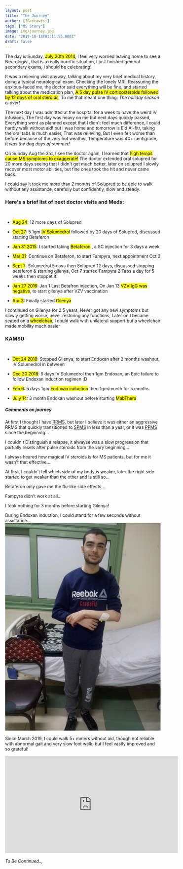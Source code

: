 ```yaml
---
layout: post
title: "The Journey"
author: [IBastawisi]
tags: ["MS Story"]
image: img/journey.jpg
date: "2019-10-18T01:11:55.000Z"
draft: false
---
```


The day is Sunday, <mark>July 20th 2014</mark>, I feel very worried leaving home to see a Neurologist, that is a really horrific situation, I just finished general secondary exams, I should be celebrating!

It was a relieving visit anyway, talking about my very brief medical history, doing a typical neurological exam. Checking the lonely MRI, Reassuring the anxious-faced me, the doctor said everything will be fine, and started talking about the medication plan, <mark>A 5 day pulse IV corticosteroids followed by 12 days of oral steroids</mark>, To me that meant one thing: <em>The holiday season is over</em>!

The next day I was admitted at the hospital for a week to have the weird IV infusions, The first day was heavy on me but next days quickly passed, Everything went as planned except that I didn't feel much difference, I could hardly walk without aid! but I was home and tomorrow is Eid Al-fitr, taking the oral tabs is much easier, That was relieving, But I even felt worse than before because of the very hot weather, Temperature was 40+ centigrade, <em>It was the dog days of summer!</em>

On Sunday Aug the 3rd, I see the doctor again, I learned that <mark>high temps cause MS symptoms to exaggerate!</mark> The doctor extended oral solupred for 20 more days seeing that I didn't get much better, later on solupred I slowly recover most motor abilities, but fine ones took the hit and never came back.

I could say it took me more than 2 months of Solupred to be able to walk without any assistance, carefully but confidently, slow and steady.

### Here's a brief list of next doctor visits and Meds:

<br/>

- <mark>Aug 24</mark>: 12 more days of Solupred

- <mark>Oct 27</mark>: 5 1gm <mark>IV Solumedrol</mark> followed by 20 days of Solupred, discussed starting Betaferon
<!-- - <mark>Nov 30</mark>: Nothing New! -->
- <mark>Jan 31 2015</mark>: I started taking <mark>Betaferon</mark> , a SC injection for 3 days a week

- <mark>Mar 31</mark>: Continue on Betaferon, to start Fampyra, next appointment Oct 3

- <mark>Sept 7</mark>: Solumedrol 5 days then Solupred 12 days, discussed stopping betaferon & starting gilenya, Oct 7 started Fampyra 2 Tabs a day for 5 weeks then stoppet it.

- <mark>Jan 27 2016</mark>: Jan 1 Last Betafron injection, On Jan 13 <mark>VZV IgG was negative</mark>, to start gilenya after VZV vaccination

- <mark>Apr 3</mark>: Finally started <mark>Gilenya</mark>

I continued on Gilenya for 2.5 years, Never got any new symptoms but slowly getting worse, never restoring any functions,
Later on I became seated on a <mark>wheelchair</mark>, I could walk with unilateral support but a wheelchair made mobility much easier

### KAMSU

<br/>

- <mark>Oct 24 2018</mark>: Stopped Gilenya, to start Endoxan after 2 months washout, IV Solumedrol in between

- <mark>Dec 30 2018</mark>: 5 days IV Solumedrol then 1gm Endoxan, an Epic failure to follow Endoxan induction regimen ;D

- <mark>Feb 6</mark>: 5 days 1gm <mark>Endoxan induction</mark> then 1gm/month for 5 months

- <mark>July 14</mark>: 3 month Endoxan washout before starting <mark>MabThera</mark>

<h5>Comments on journey</h5>

At first I thought I have <abbr title="Relapsing Remitting MS">RRMS</abbr>, but later I believe it was either an aggressive RRMS that quickly transitioned to <abbr title="Secondary Progressive MS">SPMS</abbr> in less than a year, or it was <abbr title="Primary Progressive MS">PPMS</abbr> since the beginning...

I couldn't Distinguish a relapse, it alwayse was a slow progression that partially resets after pulse steroids from the very beginning...

I always heared how magical IV steroids is for MS patients, but for me it wasn't that effective...

At first, I couldn't tell which side of my body is weaker, later the right side started to get weaker than the other and is still so...

Betaferon only gave me the flu-like side effects...

Fampyra didn't work at all...

I took nothing for 3 months before starting Gilenya!

During Endoxan induction, I could stand for a few seconds without assistance... ![20190210](img/20190210_220526.jpg)

Since March 2019, I could walk 5+ meters without aid, though not reliable with abnormal gait and very slow foot walk, but I feel vastly improved and so grateful!
<iframe width="560" height="315" src="https://www.youtube.com/embed/z7BF1uOOrHI" frameborder="0" allow="accelerometer; autoplay; encrypted-media; gyroscope; picture-in-picture" allowfullscreen></iframe>

<i>To Be Continued..,</i>